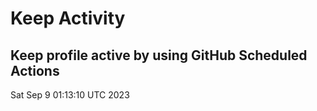 # Keep Activity 
Keep profile active by using GitHub Scheduled Actions
--- 
Sat Sep  9 01:13:10 UTC 2023